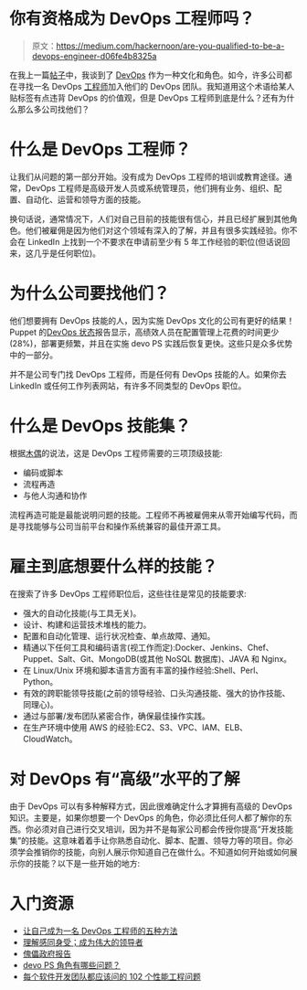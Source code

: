 # 你有资格成为 DevOps 工程师吗？

> 原文：<https://medium.com/hackernoon/are-you-qualified-to-be-a-devops-engineer-d06fe4b8325a>

在我上一篇[帖子](https://dzone.com/articles/can-devops-be-a-role)中，我谈到了 [DevOps](https://hackernoon.com/tagged/devops) 作为一种文化和角色。如今，许多公司都在寻找一名 DevOps [工程师](https://hackernoon.com/tagged/engineer)加入他们的 DevOps 团队。我知道用这个术语给某人贴标签有点违背 DevOps 的价值观，但是 DevOps 工程师到底是什么？还有为什么那么多公司找他们？

# 什么是 DevOps 工程师？

让我们从问题的第一部分开始。没有成为 DevOps 工程师的培训或教育途径。通常，DevOps 工程师是高级开发人员或系统管理员，他们拥有业务、组织、配置、自动化、运营和领导方面的技能。

换句话说，通常情况下，人们对自己目前的技能很有信心，并且已经扩展到其他角色。他们被雇佣是因为他们对这个领域有深入的了解，并且有很多实践经验。你不会在 LinkedIn 上找到一个不要求在申请前至少有 5 年工作经验的职位(但话说回来，这几乎是任何职位)。

# 为什么公司要找他们？

他们想要拥有 DevOps 技能的人，因为实施 DevOps 文化的公司有更好的结果！Puppet 的[DevOps 状态](https://puppet.com/resources/whitepaper/state-of-devops-report)报告显示，高绩效人员在配置管理上花费的时间更少(28%)，部署更频繁，并且在实施 devo PS 实践后恢复更快。这些只是众多优势中的一部分。

并不是公司专门找 DevOps 工程师，而是任何有 DevOps 技能的人。如果你去 LinkedIn 或任何工作列表网站，有许多不同类型的 DevOps 职位。

# 什么是 DevOps 技能集？

根据[木偶](https://puppet.com/blog/what-a-devops-engineer)的说法，这是 DevOps 工程师需要的三项顶级技能:

*   编码或脚本
*   流程再造
*   与他人沟通和协作

流程再造可能是最能说明问题的技能。工程师不再被雇佣来从零开始编写代码，而是寻找能够与公司当前平台和操作系统兼容的最佳开源工具。

# 雇主到底想要什么样的技能？

在搜索了许多 DevOps 工程师职位后，这些往往是常见的技能要求:

*   强大的自动化技能(与工具无关)。
*   设计、构建和运营技术堆栈的能力。
*   配置和自动化管理、运行状况检查、单点故障、通知。
*   精通以下任何工具和编码语言(视工作而定):Docker、Jenkins、Chef、Puppet、Salt、Git、MongoDB(或其他 NoSQL 数据库)、JAVA 和 Nginx。
*   在 Linux/Unix 环境和脚本语言方面有丰富的操作经验:Shell、Perl、Python。
*   有效的跨职能领导技能(之前的领导经验、口头沟通技能、强大的协作技能、同理心)。
*   通过与部署/发布团队紧密合作，确保最佳操作实践。
*   在生产环境中使用 AWS 的经验:EC2、S3、VPC、IAM、ELB、CloudWatch。

# 对 DevOps 有“高级”水平的了解

由于 DevOps 可以有多种解释方式，因此很难确定什么才算拥有高级的 DevOps 知识。主要是，如果你想要一个 DevOps 的角色，你必须比任何人都了解你的东西。你必须对自己进行交叉培训，因为并不是每家公司都会传授你提高“开发技能集”的技能。这意味着着手让你熟悉自动化、脚本、配置、领导力等的项目。你必须学会推销你的技能，向别人展示你知道自己在做什么。不知道如何开始或如何展示你的技能？以下是一些开始的地方:

# 入门资源

*   [让自己成为一名 DevOps 工程师的五种方法](https://techbeacon.com/5-ways-make-yourself-marketable-devops-engineer)
*   [理解感同身受；成为伟大的领导者](/@mbithig/understanding-empathy-becoming-a-great-leader-cce1af944959)
*   [傀儡政府报告](https://puppet.com/resources/whitepaper/state-of-devops-report)
*   [devo PS 角色有哪些问题？](https://www.quora.com/What-questions-one-can-expect-for-DevOps-role)
*   [每个软件开发团队都应该问的 102 个性能工程问题](https://techbeacon.com/102-performance-engineering-questions-every-software-development-team-should-ask)